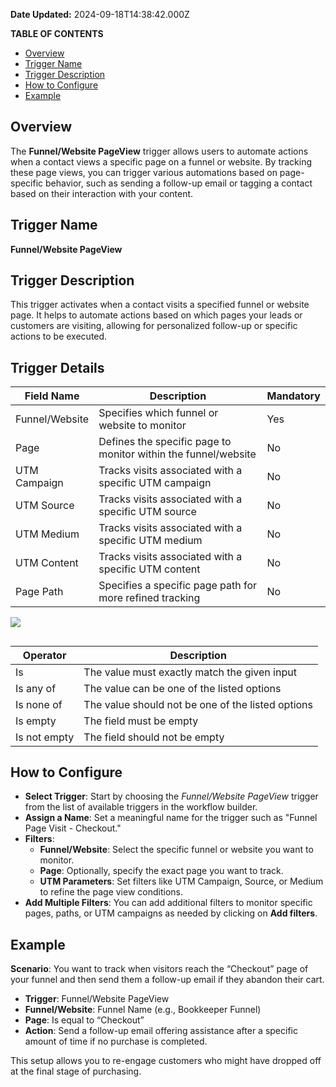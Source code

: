 **Date Updated:** 2024-09-18T14:38:42.000Z

**TABLE OF CONTENTS**

* [Overview](#Overview)
* [Trigger Name](#Trigger-Name)
* [Trigger Description](#Trigger-Description)
* [How to Configure](#How-to-Configure)
* [Example](#Example)

##   

## Overview

The **Funnel/Website PageView** trigger allows users to automate actions when a contact views a specific page on a funnel or website. By tracking these page views, you can trigger various automations based on page-specific behavior, such as sending a follow-up email or tagging a contact based on their interaction with your content.

  
## Trigger Name

**Funnel/Website PageView**

  
## Trigger Description

This trigger activates when a contact visits a specified funnel or website page. It helps to automate actions based on which pages your leads or customers are visiting, allowing for personalized follow-up or specific actions to be executed.

  
## Trigger Details

  
| Field Name     | Description                                                    | Mandatory |
| -------------- | -------------------------------------------------------------- | --------- |
| Funnel/Website | Specifies which funnel or website to monitor                   | Yes       |
| Page           | Defines the specific page to monitor within the funnel/website | No        |
| UTM Campaign   | Tracks visits associated with a specific UTM campaign          | No        |
| UTM Source     | Tracks visits associated with a specific UTM source            | No        |
| UTM Medium     | Tracks visits associated with a specific UTM medium            | No        |
| UTM Content    | Tracks visits associated with a specific UTM content           | No        |
| Page Path      | Specifies a specific page path for more refined tracking       | No        |

  
![](https://s3.amazonaws.com/cdn.freshdesk.com/data/helpdesk/attachments/production/155033068980/original/nRQNQfh7_KzYG6muqLyfvI2cQK3yLIXCrw.png?1726650432)

##   

| Operator     | Description                                       |
| ------------ | ------------------------------------------------- |
| Is           | The value must exactly match the given input      |
| Is any of    | The value can be one of the listed options        |
| Is none of   | The value should not be one of the listed options |
| Is empty     | The field must be empty                           |
| Is not empty | The field should not be empty                     |

##   

## How to Configure

* **Select Trigger**: Start by choosing the _Funnel/Website PageView_ trigger from the list of available triggers in the workflow builder.
* **Assign a Name**: Set a meaningful name for the trigger such as "Funnel Page Visit - Checkout."
* **Filters**:  
   * **Funnel/Website**: Select the specific funnel or website you want to monitor.  
   * **Page**: Optionally, specify the exact page you want to track.  
   * **UTM Parameters**: Set filters like UTM Campaign, Source, or Medium to refine the page view conditions.
* **Add Multiple Filters**: You can add additional filters to monitor specific pages, paths, or UTM campaigns as needed by clicking on **Add filters**.

  
## Example

**Scenario**: You want to track when visitors reach the “Checkout” page of your funnel and then send them a follow-up email if they abandon their cart.

* **Trigger**: Funnel/Website PageView
* **Funnel/Website**: Funnel Name (e.g., Bookkeeper Funnel)
* **Page**: Is equal to “Checkout”
* **Action**: Send a follow-up email offering assistance after a specific amount of time if no purchase is completed.

This setup allows you to re-engage customers who might have dropped off at the final stage of purchasing.